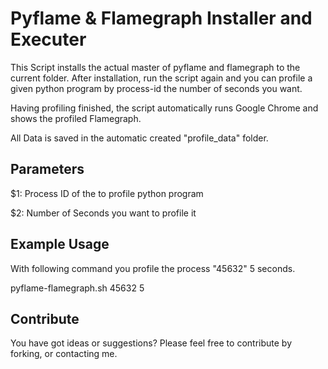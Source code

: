 # Pyflame & Flamegraph Installer and Executer
This Script installs the actual master of pyflame and flamegraph to the current folder.
After installation, run the script again and you can profile a given python program by process-id the number of seconds you want.

Having profiling finished, the script automatically runs Google Chrome and shows the profiled Flamegraph.

All Data is saved in the automatic created "profile_data" folder.

Parameters
----------
$1: Process ID of the to profile python program

$2: Number of Seconds you want to profile it

Example Usage
----------
With following command you profile the process "45632" 5 seconds.

pyflame-flamegraph.sh 45632 5

Contribute
----------
You have got ideas or suggestions? Please feel free to contribute by forking, or contacting me. 
